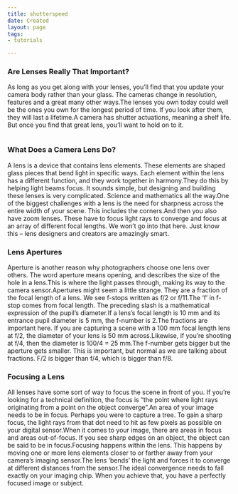 ```yaml
---
title: shutterspeed
date: Created
layout: page
tags:
- tutorials

---
```



<div class="container">
<div class="row pt-4">

<div class="container-item col-sm-6">
  <h3>Are Lenses Really That Important?</h3>
  <p>As long as you get along with your lenses, you’ll find that you update your camera body rather than your glass. The cameras change in resolution, features and a great many other ways.The lenses you own today could well be the ones you own for the longest period of time. If you look after them, they will last a lifetime.A camera has shutter actuations, meaning a shelf life. But once you find that great lens, you’ll want to hold on to it.</p>
</div>
<div class="container-item col-sm-6">
  <img src="/images/len3.jpg" alt="" class="img-responsive">
</div>
</div>
<div class="row mb-4 ">
    <div class="container-item col-sm-6">
      <img src="/images/len4.jpg" alt="" class="img-responsive ">
  </div>
  <div class="container-item col-sm-6">

  <h3>What Does a Camera Lens Do?</h3>
    <p>A lens is a device that contains lens elements. These elements are shaped glass pieces that bend light in specific ways. Each element within the lens has a different function, and they work together in harmony.They do this by helping light beams focus. It sounds simple, but designing and building these lenses is very complicated. Science and mathematics all the way.One of the biggest challenges with a lens is the need for sharpness across the entire width of your scene. This includes the corners.And then you also have zoom lenses. These have to focus light rays to converge and focus at an array of different focal lengths. We won’t go into that here. Just know this – lens designers and creators are amazingly smart.</p>
  </div>
</div>
<div class="row mb-3">
  <div class="container-item col-sm-6">
    <h3>Lens Apertures</h3>
    <p>Aperture is another reason why photographers choose one lens over others. The word aperture means opening, and describes the size of the hole in a lens.This is where the light passes through, making its way to the camera sensor.Apertures might seem a little strange. They are a fraction of the focal length of a lens. We see f-stops written as f/2 or f/11.The ‘f’ in f-stop comes from focal length. The preceding slash is a mathematical expression of the pupil’s diameter.If a lens’s focal length is 10 mm and its entrance pupil diameter is 5 mm, the f-number is 2.The fractions are important here. If you are capturing a scene with a 100 mm focal length lens at f/2, the diameter of your lens is 50 mm across.Likewise, if you’re shooting at f/4, then the diameter is 100/4 = 25 mm.The f-number gets bigger but the aperture gets smaller. This is important, but normal as we are talking about fractions. F/2 is bigger than f/4, which is bigger than f/8.</p>
  </div>
  <div class="container-item col-sm-6">
  <h3>Focusing a Lens</h3>
  <p>All lenses have some sort of way to focus the scene in front of you. If you’re looking for a technical definition, the focus is “the point where light rays originating from a point on the object converge”.An area of your image needs to be in focus. Perhaps you were to capture a tree. To gain a sharp focus, the light rays from that dot need to hit as few pixels as possible on your digital sensor.When it comes to your image, there are areas in focus and areas out-of-focus. If you see sharp edges on an object, the object can be said to be in focus.Focusing happens within the lens. This happens by moving one or more lens elements closer to or farther away from your camera’s imaging sensor.The lens ‘bends’ the light and forces it to converge at different distances from the sensor.The ideal convergence needs to fall exactly on your imaging chip. When you achieve that, you have a perfectly focused image or subject.</p>
  </div>
</div>

  </div>
  <!-- end contanter -->




  